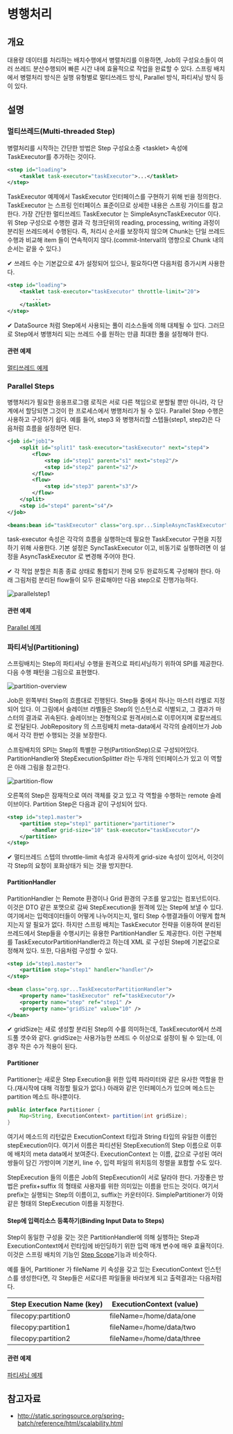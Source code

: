 # 병행처리

## 개요

대용량 데이터를 처리하는 배치수행에서 병렬처리를 이용하면, Job의 구성요소들이 여러 쓰레드 분산수행되어 빠른 시간 내에 효율적으로 작업을 완료할 수 있다.
스프링 배치에서 병렬처리 방식은 실행 유형별로 멀티쓰레드 방식, Parallel 방식, 파티셔닝 방식 등이 있다.

## 설명

### 멀티쓰레드(Multi-threaded Step)

병렬처리를 시작하는 간단한 방법은 Step 구성요소중 \<tasklet> 속성에 TaskExecutor를 추가하는 것이다.

```xml
<step id="loading">
    <tasklet task-executor="taskExecutor">...</tasklet>
</step>
```

TaskExecutor 예제에서 TaskExecutor 인터페이스를 구현하기 위해 빈을 정의한다. TaskExecutor 는 스프링 인터페이스 표준이므로 상세한 내용은 스프링 가이드를 참고한다. 가장 간단한 멀티쓰레드 TaskExecutor 는 SimpleAsyncTaskExecutor 이다. 위 Step 구성으로 수행한 결과 각 청크단위의 reading, processing, writing 과정이 분리된 쓰레드에서 수행된다. 즉, 처리시 순서를 보장하지 않으며 Chunk는 단일 쓰레드 수행과 비교해 item 들이 연속적이지 않다.(commit-Interval의 영향으로 Chunk 내의 순서는 같을 수 있다.)

✔ 쓰레드 수는 기본값으로 4가 설정되어 있으나, 필요하다면 다음처럼 증가시켜 사용한다.

```xml
<step id="loading"> 
	<tasklet task-executor="taskExecutor" throttle-limit="20">
		...
	</tasklet>
</step>
```

✔ DataSource 처럼 Step에서 사용되는 풀이 리소스들에 의해 대체될 수 있다. 그러므로 Step에서 병행처리 되는 쓰레드 수를 원하는 만큼 최대한 풀을 설정해야 한다.

#### 관련 예제

[멀티쓰레드 예제](./batch-example-multi_process.md)

### Parallel Steps

병행처리가 필요한 응용프로그램 로직은 서로 다른 책임으로 분할될 뿐만 아니라, 각 단계에서 할당되면 그것이 한 프로세스에서 병행처리가 될 수 있다. Parallel Step 수행은 사용하고 구성하기 쉽다.
예를 들어, step3 와 병행처리할 스텝들(step1, step2)은 다음처럼 흐름을 설정하면 된다.

```xml
<job id="job1">
    <split id="split1" task-executor="taskExecutor" next="step4">
        <flow>
            <step id="step1" parent="s1" next="step2"/>
            <step id="step2" parent="s2"/>
        </flow>
        <flow>
            <step id="step3" parent="s3"/>
        </flow>
    </split>
    <step id="step4" parent="s4"/>
</job>
 
<beans:bean id="taskExecutor" class="org.spr...SimpleAsyncTaskExecutor"/>
```

task-executor 속성은 각각의 흐름을 실행하는데 필요한 TaskExecutor 구현을 지정하기 위해 사용한다. 기본 설정은 SyncTaskExecutor 이고, 비동기로 실행하려면 이 설정을 AsyncTaskExecutor 로 변경해 주어야 한다.

✔ 각 작업 분할은 최종 종료 상태로 통합되기 전에 모두 완료하도록 구성해야 한다. 아래 그림처럼 분리된 flow들이 모두 완료해야만 다음 step으로 진행가능하다.


![parallelstep1](./images/parallelstep1.png)

#### 관련 예제

[Parallel 예제](./batch-example-multi_process.md)

### 파티셔닝(Partitioning)

스프링배치는 Step의 파티셔닝 수행을 원격으로 파티셔닝하기 위하여 SPI를 제공한다. 다음 수행 패턴을 그림으로 표현했다.

![partition-overview](./images/partition-overview.png)

Job은 왼쪽부터 Step의 흐름대로 진행된다. Step들 중에서 하나는 마스터 라벨로 지정되어 있다. 이 그림에서 슬레이브 라벨들은 Step의 인스턴스로 식별되고, 그 결과가 마스터의 결과로 귀속된다. 슬레이브는 전형적으로 원격서비스로 이루어지며 로칼쓰레드로 전달된다. JobRepository 의 스프링배치 meta-data에서 각각의 슬레이브가 Job에서 각각 한번 수행되는 것을 보장한다.

스프링배치의 SPI는 Step의 특별한 구현(PartitionStep)으로 구성되어있다. PartitionHandler와 StepExecutionSplitter 라는 두개의 인터페이스가 있고 이 역할은 아래 그림을 참고한다.

![partition-flow](./images/partition-flow.png)

오른쪽의 Step은 잠재적으로 여러 객체를 갖고 있고 각 역할을 수행하는 remote 슬레이브이다. Partition Step은 다음과 같이 구성되어 있다.

```xml
<step id="step1.master">
    <partition step="step1" partitioner="partitioner">
        <handler grid-size="10" task-executor="taskExecutor"/>
    </partition>
</step>
```

✔ 멀티쓰레드 스텝의 throttle-limit 속성과 유사하게 grid-size 속성이 있어서, 이것이 각 Step의 요청이 포화상태가 되는 것을 방지한다.

#### PartitionHandler

PartitionHandler 는 Remote 환경이나 Grid 환경의 구조를 알고있는 컴포넌트이다.
이것은 DTO 같은 포맷으로 감싸 StepExecution을 원격에 있는 Step에 보낼 수 있다. 여기에서는 입력데이터들이 어떻게 나누어지는지, 멀티 Step 수행결과들이 어떻게 합쳐지는지 알 필요가 없다.
하지만 스프링 배치는 TaskExecutor 전략을 이용하여 분리된 쓰레드에서 Step들을 수행시키는 유용한 PartitionHandler 도 제공한다. 이런 구현체를 TaskExecutorPartitionHandler라고 하는데 XML 로 구성된 Step에 기본값으로 정해져 있다. 또한, 다음처럼 구성할 수 있다.

```xml
<step id="step1.master">
    <partition step="step1" handler="handler"/>
</step>
 
<bean class="org.spr...TaskExecutorPartitionHandler">
    <property name="taskExecutor" ref="taskExecutor"/>
    <property name="step" ref="step1" />
    <property name="gridSize" value="10" />
</bean>
```

✔ gridSize는 새로 생성할 분리된 Step의 수를 의미하는데, TaskExecutor에서 쓰레드풀 갯수와 같다. gridSize는 사용가능한 쓰레드 수 이상으로 설정이 될 수 있는데, 이 경우 작은 수가 적용이 된다.

#### Partitioner

Partitioner는 새로운 Step Execution을 위한 입력 파라미터와 같은 유사한 역할을 한다.(재시작에 대해 걱정할 필요가 없다.) 아래와 같은 인터페이스가 있으며 메소드는 partition 메소드 하나뿐이다.

```java
public interface Partitioner {
    Map<String, ExecutionContext> partition(int gridSize);
}
```

여기서 메소드의 리턴값은 ExecutionContext 타입과 String 타입의 유일한 이름인 stepExecution이다. 여기서 이름은 파티션된 StepExecution의 Step 이름으로 이후에 배치의 meta data에서 보여준다. ExecutionContext 는 이름, 값으로 구성된 여러 쌍들이 담긴 가방이며 기본키, line 수, 입력 파일의 위치등의 정렬을 포함할 수도 있다.

StepExecution 들의 이름은 Job의 StepExecution이 서로 달라야 한다. 가장좋은 방법은 prefix+suffix 의 형태로 사용자를 위한 의미있는 이름을 만드는 것이다. 여기서 prefix는 실행되는 Step의 이름이고, suffix는 카운터이다. SimplePartitioner가 이와 같은 형태의 StepExecution 이름을 지정한다.

#### Step에 입력리소스 등록하기(Binding Input Data to Steps)

Step이 동일한 구성을 갖는 것은 PartitionHandler에 의해 실행하는 Step과 ExecutionContext에서 런타임에 바인딩하기 위한 입력 매개 변수에 매우 효율적이다. 이것은 스프링 배치의 기능인 [Step Scope](http://static.springsource.org/spring-batch/trunk/reference/html/configureStep.html#step-scope)기능과 비슷하다.

예를 들어, Partitioner 가 fileName 키 속성을 갖고 있는 ExecutionContext 인스턴스를 생성한다면, 각 Step들은 서로다른 파일들을 바라보게 되고 출력결과는 다음처럼 다.

| Step Execution Name (key) | ExecutionContext (value)  |
|---------------------------|---------------------------|
| filecopy:partition0       | fileName=/home/data/one   |
| filecopy:partition1       | fileName=/home/data/two   |
| filecopy:partition2       | fileName=/home/data/three |

#### 관련 예제

[파티셔닝 예제](./batch-example-multi_process.md)

## 참고자료

- http://static.springsource.org/spring-batch/reference/html/scalability.html